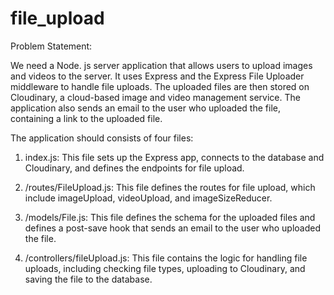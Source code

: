 # file_upload

Problem Statement:

We need a Node. js server application that allows users to upload
images and videos to the server. It uses Express and the Express
File Uploader middleware to handle file uploads. The uploaded files
are then stored on Cloudinary, a cloud-based image and video
management service. The application also sends an email to the
user who uploaded the file, containing a link to the uploaded file.

The application should consists of four files:

1. index.js: This file sets up the Express app, connects to the
database and Cloudinary, and defines the endpoints for file
upload.

2. /routes/FileUpload.js: This file defines the routes for file
upload, which include imageUpload, videoUpload, and
imageSizeReducer.

3. /models/File.js: This file defines the schema for the uploaded
files and defines a post-save hook that sends an email to the user
who uploaded the file.

4. /controllers/fileUpload.js: This file contains the logic for
handling file uploads, including checking file types, uploading to
Cloudinary, and saving the file to the database.
